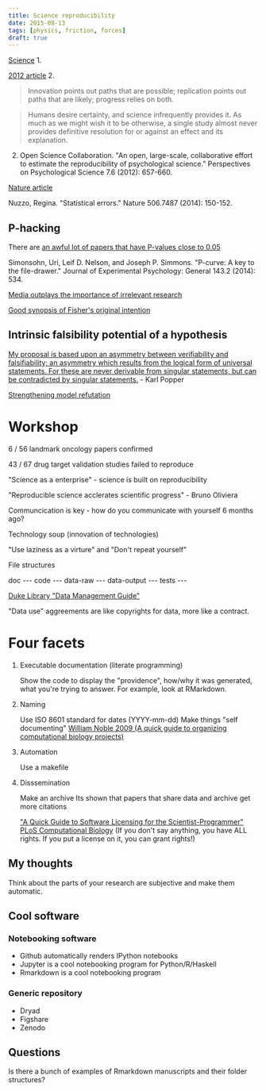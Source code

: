 ```yaml
---
title: Science reproducibility
date: 2015-08-13
tags: [physics, friction, forces]
draft: true
---
```


[Science](http://www.sciencemag.org/content/349/6251/aac4716) 1.

[2012 article](http://pps.sagepub.com/content/7/6/657.short) 2.

> Innovation points out paths that are possible; replication points out paths that are likely; progress relies on both. 

> Humans desire certainty, and science infrequently provides it. As much as we might wish it to be otherwise, a single study almost never provides definitive resolution for or against an effect and its explanation.

2. Open Science Collaboration. "An open, large-scale, collaborative effort to estimate the reproducibility of psychological science." Perspectives on Psychological Science 7.6 (2012): 657-660.

[Nature article](http://www.nature.com/news/scientific-method-statistical-errors-1.14700)

Nuzzo, Regina. "Statistical errors." Nature 506.7487 (2014): 150-152.


## P-hacking

There are [an awful lot of papers that have P-values close to 0.05](http://dx.doi.org/10.1037/a0033242)

Simonsohn, Uri, Leif D. Nelson, and Joseph P. Simmons. "P-curve: A key to the file-drawer." Journal of Experimental Psychology: General 143.2 (2014): 534.

[Media outplays the importance of irrelevant research](http://io9.com/i-fooled-millions-into-thinking-chocolate-helps-weight-1707251800?commerce_insets_disclosure=on&utm_expid=66866090-48.Ej9760cOTJCPS_Bq4mjoww.2)

[Good synopsis of Fisher's original intention](http://www.pnas.org/content/112/37/E5114.full)

## Intrinsic falsibility potential of a hypothesis

[My proposal is based upon an asymmetry between verifiability and falsifiability; an asymmetry which results from the logical form of universal statements. For these are never derivable from singular statements, but can be contradicted by singular statements.](https://en.wikipedia.org/wiki/Falsifiability) - Karl Popper

[Strengthening model refutation](http://journals.plos.org/plosone/article?id=10.1371/journal.pone.0138212)

# Workshop

6 / 56 landmark oncology papers confirmed

43 / 67 drug target validation studies failed to reproduce

"Science as a enterprise" - science is built on reproducibility

"Reproducible science acclerates scientific progress" - Bruno Oliviera

Communcication is key - how do you communicate with yourself 6 months ago?

Technology soup (innovation of technologies)

"Use laziness as a virture" and "Don't repeat yourself"


File structures

doc ---
code ---
data-raw ---
data-output ---
tests ---


[Duke Library "Data Management Guide"](http://library.duke.edu/data/guides/data-management)

"Data use" aggreements are like copyrights for data, more like a contract.


# Four facets

1. Executable documentation (literate programming)

	Show the code to display the "providence", how/why it was generated, what you're trying to answer. 
	For example, look at RMarkdown.

2. Naming

	Use ISO 8601 standard for dates (YYYY-mm-dd)
	Make things "self documenting"
	[William Noble 2009 (A quick guide to organizing computational biology projects)](http://journals.plos.org/ploscompbiol/article?id=10.1371/journal.pcbi.1000424)

3. Automation

	Use a makefile

4. Disssemination

	Make an archive
	Its shown that papers that share data and archive get more citations

	["A Quick Guide to Software Licensing for the Scientist-Programmer" PLoS Computational Biology](http://journals.plos.org/ploscompbiol/article?id=10.1371/journal.pcbi.1002598) (If you don't say anything, you have ALL rights. If you put a license on it, you can grant rights!)

## My thoughts

Think about the parts of your research are subjective and make them automatic.

## Cool software


### Notebooking software

- Github automatically renders IPython notebooks
- Jupyter is a cool notebooking program for Python/R/Haskell
- Rmarkdown is a cool notebooking program

### Generic repository 

- Dryad
- Figshare
- Zenodo

## Questions

Is there a bunch of examples of Rmarkdown manuscripts and their folder structures?
